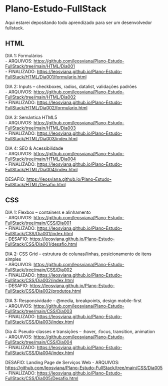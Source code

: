 # Plano-Estudo-FullStack
Aqui estarei depositando todo aprendizado para ser um desenvolvedor fullstack.

## HTML
  DIA 1: Formulários  
    - ARQUIVOS: https://github.com/leosviana/Plano-Estudo-FullStack/tree/main/HTML/Dia001  
    - FINALIZADO: https://leosviana.github.io/Plano-Estudo-FullStack/HTML/Dia001/formulario.html

  DIA 2: Inputs – checkboxes, radios, datalist, validações padrões  
    - ARQUIVOS: https://github.com/leosviana/Plano-Estudo-FullStack/tree/main/HTML/Dia002  
    - FINALIZADO: https://leosviana.github.io/Plano-Estudo-FullStack/HTML/Dia002/formulario.html

  DIA 3: Semântica HTML5  
    - ARQUIVOS: https://github.com/leosviana/Plano-Estudo-FullStack/tree/main/HTML/Dia003  
    - FINALIZADO: https://leosviana.github.io/Plano-Estudo-FullStack/HTML/Dia003/index.html  

  DIA 4: SEO & Acessibilidade  
    - ARQUIVOS: https://github.com/leosviana/Plano-Estudo-FullStack/tree/main/HTML/Dia004  
    - FINALIZADO: https://leosviana.github.io/Plano-Estudo-FullStack/HTML/Dia004/index.html

  DESAFIO: https://leosviana.github.io/Plano-Estudo-FullStack/HTML/Desafio.html

## CSS
  DIA 1: Flexbox – containers e alinhamento  
    - ARQUIVOS: https://github.com/leosviana/Plano-Estudo-FullStack/tree/main/CSS/Dia001  
    - FINALIZADO: https://leosviana.github.io/Plano-Estudo-FullStack/CSS/Dia001/index.html  
    - DESAFIO: https://leosviana.github.io/Plano-Estudo-FullStack/CSS/Dia001/desafio.html

  DIA 2: CSS Grid – estrutura de colunas/linhas, posicionamento de itens simples  
    - ARQUIVOS: https://github.com/leosviana/Plano-Estudo-FullStack/tree/main/CSS/Dia002  
    - FINALIZADO: https://leosviana.github.io/Plano-Estudo-FullStack/CSS/Dia002/index.html  
    - DESAFIO: https://leosviana.github.io/Plano-Estudo-FullStack/CSS/Dia002/produtos.html

  DIA 3: Responsividade – @media, breakpoints, design mobile-first  
    - ARQUIVOS: https://github.com/leosviana/Plano-Estudo-FullStack/tree/main/CSS/Dia003  
    - FINALIZADO: https://leosviana.github.io/Plano-Estudo-FullStack/CSS/Dia003/index.html
  
  Dia 4: Pseudo-classes e transições – :hover, :focus, transition, animation  
    - ARQUIVOS: https://github.com/leosviana/Plano-Estudo-FullStack/tree/main/CSS/Dia004  
    - FINALIZADO: https://leosviana.github.io/Plano-Estudo-FullStack/CSS/Dia004/index.html

  DESAFIO: Landing Page de Serviços Web
    - ARQUIVOS: https://github.com/leosviana/Plano-Estudo-FullStack/tree/main/CSS/Dia005  
    - FINALIZADO: https://leosviana.github.io/Plano-Estudo-FullStack/CSS/Dia005/Desafio.html